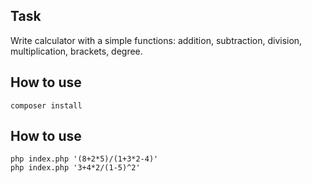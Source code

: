## Task 

Write calculator with a simple functions: addition, subtraction, division, multiplication, brackets, degree.

## How to use

```
composer install
```

## How to use

```
php index.php '(8+2*5)/(1+3*2-4)'
php index.php '3+4*2/(1-5)^2'
```
